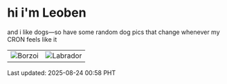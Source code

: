 # hi i'm Leoben

and i like dogs—so have some random dog pics that change whenever my CRON feels like it

|  |  |
|--------|----------|
| ![Borzoi](https://random-dog-vercel.vercel.app/api/random-borzoi?v=1755968296) | ![Labrador](https://random-dog-vercel.vercel.app/api/random-labrador?v=1755968296) |

Last updated: 2025-08-24 00:58 PHT
